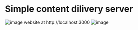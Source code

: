 # Simple content dilivery server
![image](https://github.com/user-attachments/assets/57ceefa3-7e80-443b-930a-afa38bbc36c1)
website at http://localhost:3000
![image](https://github.com/user-attachments/assets/f96214aa-342d-4188-a1e2-461798061ff2)
